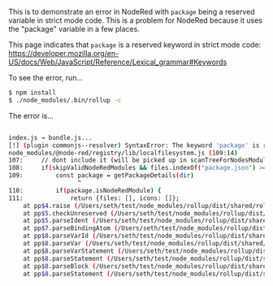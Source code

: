 This is to demonstrate an error in NodeRed with `package` being a reserved variable in strict mode code. This is a problem for NodeRed because it uses the "package" variable in a few places.

This page indicates that `package` is a reserved keyword in strict mode code: https://developer.mozilla.org/en-US/docs/Web/JavaScript/Reference/Lexical_grammar#Keywords

To see the error, run...

```bash
$ npm install
$ ./node_modules/.bin/rollup -c
```

The error is...

```bash

index.js → bundle.js...
[!] (plugin commonjs--resolver) SyntaxError: The keyword 'package' is reserved (109:14) in /Users/seth/test/node_modules/@node-red/registry/lib/localfilesystem.js
node_modules/@node-red/registry/lib/localfilesystem.js (109:14)
107:     // dont include it (will be picked up in scanTreeForNodesModules)
108:     if(skipValidNodeRedModules && files.indexOf("package.json") >= 0) {
109:         const package = getPackageDetails(dir)
                   ^
110:         if(package.isNodeRedModule) {
111:             return {files: [], icons: []};
    at pp$4.raise (/Users/seth/test/node_modules/rollup/dist/shared/rollup.js:20853:13)
    at pp$5.checkUnreserved (/Users/seth/test/node_modules/rollup/dist/shared/rollup.js:20760:10)
    at pp$5.parseIdent (/Users/seth/test/node_modules/rollup/dist/shared/rollup.js:20789:10)
    at pp$7.parseBindingAtom (/Users/seth/test/node_modules/rollup/dist/shared/rollup.js:19413:15)
    at pp$8.parseVarId (/Users/seth/test/node_modules/rollup/dist/shared/rollup.js:18712:18)
    at pp$8.parseVar (/Users/seth/test/node_modules/rollup/dist/shared/rollup.js:18695:10)
    at pp$8.parseVarStatement (/Users/seth/test/node_modules/rollup/dist/shared/rollup.js:18561:8)
    at pp$8.parseStatement (/Users/seth/test/node_modules/rollup/dist/shared/rollup.js:18309:17)
    at pp$8.parseBlock (/Users/seth/test/node_modules/rollup/dist/shared/rollup.js:18630:21)
    at pp$8.parseStatement (/Users/seth/test/node_modules/rollup/dist/shared/rollup.js:18312:36)
```

